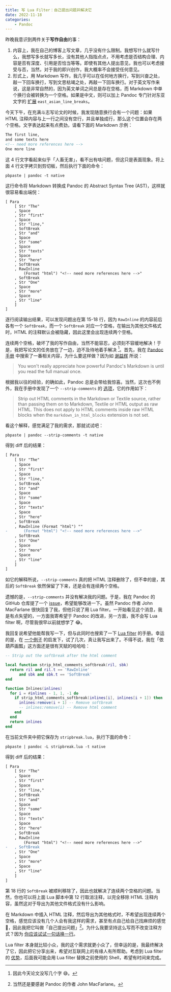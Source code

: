 ```yaml
---
title: 写 Lua Filter：自己提出问题并解决它
date: 2022-11-18
categories:
    - Pandoc
---
```



昨晚我意识到两件关于**写作自由**的事：

1. 内容上，我在自己的博客上写文章，几乎没有什么限制。我想写什么就写什么，我想写多长就写多长，没有其他人指指点点，不用考虑是否结构合理、内容是否有深度、引用是否恰当等等。即使有其他人提出意见，我也可以考虑接受与否，当然，对于我的即兴创作，我大概率不会接受任何意见。
2. 形式上，用 Markdown 写作，我几乎可以在任何地方换行，写到兴奋之处，敲一下回车换行，写到文思枯竭之处，再敲一下回车换行。对于英文写作来说，这是非常自然的，因为英文单词之间总是存在空格，而 Markdown 中单个换行会被转换为一个空格。如果是中文，则可以加上 Pandoc 专门针对东亚文字的 [扩展](https://pandoc.org/MANUAL.html#extension-east_asian_line_breaks) `east_asian_line_breaks`。

今天下午，在充满斗志写论文的时候，我发现随意换行会有一个问题：如果 HTML 注释内容与上一行之间没有空行，并且单独成行，那么这个位置会存在两个空格。文字表达起来有点费劲，请看下面的 Markdown 示例：

```markdown
The first line,
and some texts here
<!-- need more references here -->
One more line
```

这 4 行文字看起来似乎「人畜无害」，看不出有啥问题，但这只是表面现象。将上面 4 行文字拷贝到剪切板，然后执行下面的命令：

```shell
pbpaste | pandoc -t native
```

这行命令将 Markdown 转换成 Pandoc 的 Abstract Syntax Tree (AST)，这样就很容易看出端倪：

```text {hl_lines=["15-18"]}
[ Para
    [ Str "The"
    , Space
    , Str "first"
    , Space
    , Str "line,"
    , SoftBreak
    , Str "and"
    , Space
    , Str "some"
    , Space
    , Str "texts"
    , Space
    , Str "here"
    , SoftBreak
    , RawInline
        (Format "html") "<!-- need more references here -->"
    , SoftBreak
    , Str "One"
    , Space
    , Str "more"
    , Space
    , Str "line"
    ]
]
```

逐行阅读输出结果，可以发现问题出在第 15-18 行，因为 `RawInline` 的内容前后各有一个 `SoftBreak`，而一个 `SoftBreak` 对应一个空格，在输出为其他文件格式时，HTML 的注释默认会被隐藏，因此这里会出现连续两个空格。

连续两个空格，破坏了我的写作自由，当然不能容忍，必须刻不容缓地解决！于是，我把写论文的任务放在了一边，迫不及待地着手解决 [^8D0]。首先，我在 [Pandoc 手册](https://pandoc.org/MANUAL.html) 中搜索了一番相关内容，为什么要这样做？因为如 [谢益辉](https://yihui.org/en/2018/09/target-blank/) 所说：

[^8D0]: 因此今天论文没写几个字 😅。

> You won't really appreciate how powerful Pandoc's Markdown is until you read the full manual once.

根据我以往的经验，的确如此，Pandoc 总是会带给我惊喜。当然，这次也不例外，我在手册中发现了一个 `--strip-comments` 的 [选项](https://pandoc.org/MANUAL.html#general-writer-options)，它的作用如下：

> Strip out HTML comments in the Markdown or Textile source, rather than passing them on to Markdown, Textile or HTML output as raw HTML. This does not apply to HTML comments inside raw HTML blocks when the `markdown_in_html_blocks` extension is not set.

看这个解释，感觉满足了我的需求，那就试试吧：

```shell
pbpaste | pandoc --strip-comments -t native
```

得到 diff 后的结果：

```diff
[ Para
    [ Str "The"
    , Space
    , Str "first"
    , Space
    , Str "line,"
    , SoftBreak
    , Str "and"
    , Space
    , Str "some"
    , Space
    , Str "texts"
    , Space
    , Str "here"
    , SoftBreak
    , RawInline (Format "html") ""
-       (Format "html") "<!-- need more references here -->"
    , SoftBreak
    , Str "One"
    , Space
    , Str "more"
    , Space
    , Str "line"
    ]
]
```

如它的解释所说，`--strip-comments` 真的把 HTML 注释删除了，但不幸的是，其后的 `SoftBreak` 依然保留了下来，还是会有连续两个空格。

遗憾的是，`--strip-comments` 并没有解决我的问题。于是，我在 Pandoc 的 GitHub 仓库提了一个 [issue](https://github.com/jgm/pandoc/issues/8443)，希望能够改进一下。虽然 Pandoc 作者 John MacFarlane 很快回复了我，但他只说了用 Lua filter。一开始看见这个消息，我是有点失望的，一方面我寄希望于 Pandoc 的改进，另一方面，我不会写 Lua filter 啊，尽管我很早以前就想学了 😂。

我回复说希望他能帮我写一下，但与此同时也搜索了一下 [Lua filter](https://pandoc.org/lua-filters.html) 的手册。幸运的是，在 [一个例子](https://pandoc.org/lua-filters.html#remove-spaces-before-citations) 的启发下，试了几次，真让我写出来了。不得不说，我在「依葫芦画瓢」这方面还是很有天赋的哈哈哈：

```lua
-- Strip out the softbreak after the html comment

local function strip_html_comments_softbreak(ril, sbk)
  return ril and ril.t == 'RawInline'
      and sbk and sbk.t == 'SoftBreak'
end

function Inlines(inlines)
  for i = #inlines - 1, 1, -1 do
    if strip_html_comments_softbreak(inlines[i], inlines[i + 1]) then
      inlines:remove(i + 1) -- Remove softbreak
      -- inlines:remove(i) -- Remove html comment
    end
  end
  return inlines
end
```

在当前文件夹中把它保存为 `stripbreak.lua`，执行下面的命令：

```shell
pbpaste | pandoc -L stripbreak.lua -t native
```

得到 diff 后的结果：

```diff
[ Para
    [ Str "The"
    , Space
    , Str "first"
    , Space
    , Str "line,"
    , SoftBreak
    , Str "and"
    , Space
    , Str "some"
    , Space
    , Str "texts"
    , Space
    , Str "here"
    , SoftBreak
    , RawInline
        (Format "html") "<!-- need more references here -->"
-   , SoftBreak
    , Str "One"
    , Space
    , Str "more"
    , Space
    , Str "line"
    ]
]
```

第 18 行的 `SoftBreak` 被顺利移除了，因此也就解决了连续两个空格的问题。当然，你也可以将上面 Lua 脚本中第 12 行取消注释，以完全移除 HTML 注释内容，虽然这对于导出为其他文件格式没有什么影响。

在 Markdown 中插入 HTML 注释，然后导出为其他格式时，不希望出现连续两个空格，感觉应该没有几个人会有我这样的需求，甚至有点自己给自己找麻烦的感觉 🤪，因此我把它叫做「自己提出问题」[^828]。为什么我要坚持这么写而不改变注释方式？因为 [你应该试试一句话换一行](https://sspai.com/post/73957)。

[^828]: 当然还是要感谢 Pandoc 的作者 John MacFarlane。

Lua filter 本身就比较小众，我的这个需求就更小众了，但幸运的是，我最终解决了它，因此把它分享出来，希望对互联网上的有缘人有所帮助。考虑到 Lua filter 的 [优势](https://pandoc.org/lua-filters.html#introduction)，后面我可能会用 Lua filter 替换之前使用的 Shell，希望有时间来完成。
